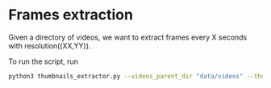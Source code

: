 # Frames extraction
Given a directory of videos, we want to extract frames every X seconds with resolution((XX,YY)).

To run the script, run
```bash
python3 thumbnails_extractor.py --videos_parent_dir "data/videos" --thumbnails_output_parent_dir "data/thumbnails" --seconds_between_frames 60 --resolution 320 240
```